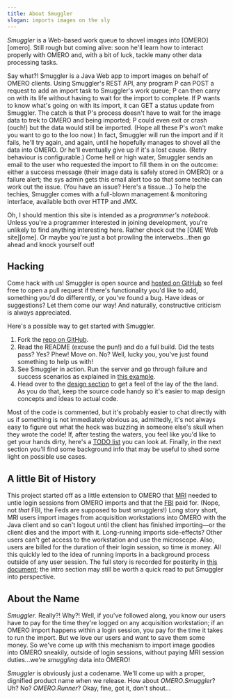 ```yaml
---
title: About Smuggler
slogan: imports images on the sly
---
```


<p class="intro">
<em>Smuggler</em> is a Web-based work queue to shovel images into
[OMERO][omero]. Still rough but coming alive: soon he'll learn how to interact
properly with OMERO and, with a bit of luck, tackle many other data processing
tasks.
</p>

Say what?! Smuggler is a Java Web app to import images on behalf of OMERO
clients.
Using Smuggler's REST API, any program P can POST a request to add an import
task to Smuggler's work queue; P can then carry on with its life without having
to wait for the import to complete. If P wants to know what's going on with its
import, it can GET a status update from Smuggler. The catch is that P's process
doesn't have to wait for the image data to trek to OMERO and being imported;
P could even exit or crash (ouch!) but the data would still be imported.
(Hope all these P's won't make you want to go to the loo now.) 
In fact, Smuggler will run the import and if it fails, he'll try again, and
again, until he hopefully manages to shovel all the data into OMERO. Or he'll
eventually give up if it's a lost cause. (Retry behaviour is configurable.)
Come hell or high water, Smuggler sends an email to the user who requested
the import to fill them in on the outcome: either a success message (their
image data is safely stored in OMERO) or a failure alert; the sys admin gets
this email alert too so that some techie can work out the issue.
(You have an issue? Here's a tissue...)
To help the techies, Smuggler comes with a full-blown management &amp;
monitoring interface, available both over HTTP and JMX.

<p class="pull-quote">
Oh, I should mention this site is intended as a <em>programmer's notebook</em>.
Unless you're a programmer interested in joining development, you're unlikely
to find anything interesting here. Rather check out the [OME Web site][ome].
Or maybe you're just a bot prowling the interwebs...then go ahead and knock
yourself out!
</p>


Hacking
-------
Come hack with us! Smuggler is open source and [hosted on GitHub][smuggler-git]
so feel free to open a pull request if there's functionality you'd like to
add, something you'd do differently, or you've found a bug. Have ideas or
suggestions? Let them come our way! And naturally, constructive criticism
is always appreciated.

Here's a possible way to get started with Smuggler.

1. Fork the [repo on GitHub][smuggler-git].
2. Read the README (excuse the pun!) and do a full build. Did the tests pass?
Yes? Phew! Move on. No? Well, lucky you, you've just found something to help
us with! 
3. See Smuggler in action. Run the server and go through failure and success
scenarios as explained in [this example][whirlwind-tour].
4. Head over to the [design section][design] to get a feel of the lay of the
the land. As you do that, keep the source code handy so it's easier to map
design concepts and ideas to actual code.

Most of the code is commented, but it's probably easier to chat directly with
us if something is not immediately obvious as, admittedly, it's not always
easy to figure out what the heck was buzzing in someone else's skull when
they wrote the code! If, after testing the waters, you feel like you'd like
to get your hands dirty, here's a [TODO list][smuggler-todo] you can look at.
Finally, in the next section you'll find some background info that may be
useful to shed some light on possible use cases.


A little Bit of History
-----------------------
This project started off as a little extension to OMERO that [MRI][mri]
needed to untie login sessions from OMERO imports and that the [FBI][fbi]
paid for. (Nope, not <em>that</em> FBI, the Feds are supposed to bust
smugglers!) Long story short, MRI users import images from acquisition
workstations into OMERO with the Java client and so can't logout until the
client has finished importing—or the client dies and the import with
it. Long-running imports side-effects? Other users can't get access to the
workstation and use the microscope. Also, users are billed for the duration
of their login session, so time <em>is</em> money. All this quickly led to
the idea of running imports in a background process outside of any user
session. The full story is recorded for posterity in
[this document][bg-import-overview]; the intro section may still be worth
a quick read to put Smuggler into perspective.


About the Name
--------------
<em>Smuggler</em>. Really?! Why?! Well, if you've followed along, you know our
users have to pay for the time they're logged on any acquisition workstation;
if an OMERO import happens within a login session, you pay for the time it
takes to run the import.
But we love our users and want to save them some money. So we've come up with
this mechanism to import image goodies into OMERO sneakily, outside of login
sessions, without paying MRI session duties...we're <em>smuggling</em> data
into OMERO!

<p class="side-note">
<em>Smuggler</em> is obviously just a codename. We'll come up with a proper,
dignified product name when we release. How about <em>OMERO.Smuggler</em>?
Uh? No? <em>OMERO.Runner</em>? Okay, fine, got it, don't shout...
</p>




[bg-import-overview]: /pdfs/bg-import.project-overview.pdf
  "OMERO Backgound Import - Project Overview"
[design]: design/index.html
  "Design"
[fbi]: http://france-bioimaging.org/
  "FBI Home"
[mri]: http://www.mri.cnrs.fr/
  "MRI Home"
[ome]: http://www.openmicroscopy.org/
  "OME Home"
[omero]: http://www.openmicroscopy.org/site/products/omero
  "OMERO Home"
[smuggler-git]: https://github.com/c0c0n3/ome-smuggler
  "Smuggler on GitHub"
[smuggler-todo]: https://github.com/c0c0n3/ome-smuggler/blob/master/TODO.md
  "Smuggler's TODO List"  
[whirlwind-tour]: examples/whirlwind-tour.html
  "Whirlwind Tour of Smuggler"
